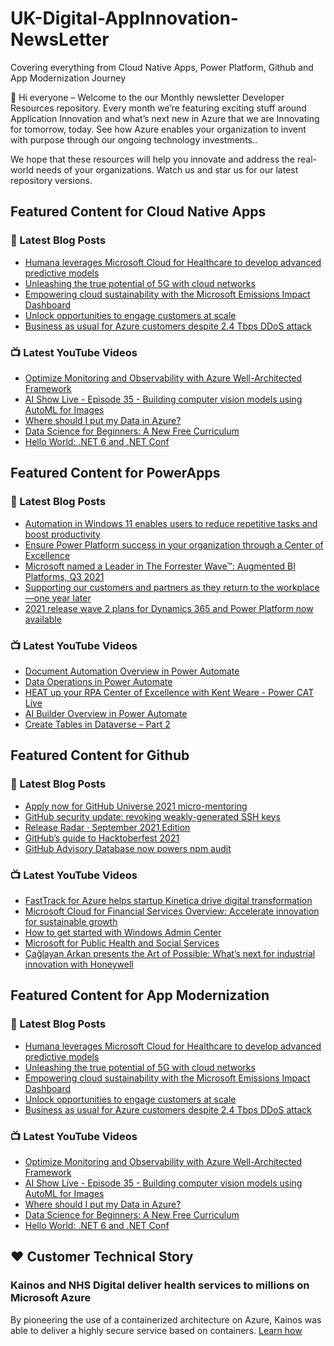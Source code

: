 # UK-Digital-AppInnovation-NewsLetter

Covering everything from Cloud Native Apps, Power Platform, Github and App Modernization Journey

👋 Hi everyone – Welcome to the our Monthly newsletter Developer Resources repository. Every month we’re featuring exciting stuff around Application Innovation and what’s next new in Azure that we are Innovating for tomorrow, today. See how Azure enables your organization to invent with purpose through our ongoing technology investments..


We hope that these resources will help you innovate and address the real-world needs of your organizations. Watch us and star us for our latest repository versions.

## Featured Content for Cloud Native Apps


### 📝 Latest Blog Posts

    
<!-- BLOGCNA:START -->
- [Humana leverages Microsoft Cloud for Healthcare to develop advanced predictive models](https://azure.microsoft.com/blog/humana-leverages-microsoft-cloud-for-healthcare-to-develop-advanced-predictive-models/)
- [Unleashing the true potential of 5G with cloud networks](https://azure.microsoft.com/blog/unleashing-the-true-potential-of-5g-with-cloud-networks/)
- [Empowering cloud sustainability with the Microsoft Emissions Impact Dashboard](https://azure.microsoft.com/blog/empowering-cloud-sustainability-with-the-microsoft-emissions-impact-dashboard/)
- [Unlock opportunities to engage customers at scale](https://azure.microsoft.com/blog/unlock-opportunities-to-engage-customers-at-scale/)
- [Business as usual for Azure customers despite 2.4 Tbps DDoS attack](https://azure.microsoft.com/blog/business-as-usual-for-azure-customers-despite-24-tbps-ddos-attack/)
<!-- BLOGCNA:END -->

### 📺 Latest YouTube Videos

 
<!-- YOUTUBECNA:START -->
- [Optimize Monitoring and Observability with Azure Well-Architected Framework](https://www.youtube.com/watch?v=ah_YQ-ppNDU)
- [AI Show Live - Episode 35 - Building computer vision models using AutoML for Images](https://www.youtube.com/watch?v=2g4v0bMcBdk)
- [Where should I put my Data in Azure?](https://www.youtube.com/watch?v=hIjdtgmEnEs)
- [Data Science for Beginners: A New Free Curriculum](https://www.youtube.com/watch?v=8mzavjQSMM4)
- [Hello World: .NET 6 and .NET Conf](https://www.youtube.com/watch?v=IcPHsbeXaiM)
<!-- YOUTUBECNA:END -->

##  Featured Content for PowerApps
### 📝 Latest Blog Posts
<!-- BLOGPOWER:START -->
- [Automation in Windows 11 enables users to reduce repetitive tasks and boost productivity](https://cloudblogs.microsoft.com/powerplatform/2021/10/04/automation-in-windows-11-enables-users-to-reduce-repetitive-tasks-and-boost-productivity/)
- [Ensure Power Platform success in your organization through a Center of Excellence](https://cloudblogs.microsoft.com/powerplatform/2021/09/20/ensure-power-platform-success-in-your-organization-through-a-center-of-excellence/)
- [Microsoft named a Leader in The Forrester Wave™: Augmented BI Platforms, Q3 2021](https://powerbi.microsoft.com/en-us/blog/microsoft-named-a-leader-in-the-forrester-wave-augmented-bi-platforms-q3-2021/)
- [Supporting our customers and partners as they return to the workplace—one year later](https://cloudblogs.microsoft.com/powerplatform/2021/07/15/supporting-our-customers-and-partners-as-they-return-to-the-workplace-one-year-later/)
- [2021 release wave 2 plans for Dynamics 365 and Power Platform now available](https://cloudblogs.microsoft.com/dynamics365/bdm/2021/07/15/2021-release-wave-2-plans-for-dynamics-365-and-power-platform-now-available/)
<!-- BLOGPOWER:END -->
 ### 📺 Latest YouTube Videos
    
<!-- YOUTUBEPOWER:START -->
- [Document Automation Overview in Power Automate](https://www.youtube.com/watch?v=H1I0ZrEQ1e4)
- [Data Operations in Power Automate](https://www.youtube.com/watch?v=uL5IfAMvW98)
- [HEAT up your RPA Center of Excellence with Kent Weare - Power CAT Live](https://www.youtube.com/watch?v=utV_qTe6H4s)
- [AI Builder Overview in Power Automate](https://www.youtube.com/watch?v=D7p-sSauBTQ)
- [Create Tables in Dataverse – Part 2](https://www.youtube.com/watch?v=SCTSftWTTDc)
<!-- YOUTUBEPOWER:END -->

##  Featured Content for Github
### 📝 Latest Blog Posts
<!-- BLOGGITHUB:START -->
- [Apply now for GitHub Universe 2021 micro-mentoring](https://github.blog/2021-10-12-apply-github-universe-2021-micro-mentoring/)
- [GitHub security update: revoking weakly-generated SSH keys](https://github.blog/2021-10-11-github-security-update-revoking-weakly-generated-ssh-keys/)
- [Release Radar · September 2021 Edition](https://github.blog/2021-10-08-release-radar-aug-2021/)
- [GitHub&#8217;s guide to Hacktoberfest 2021](https://github.blog/2021-10-07-githubs-guide-hacktoberfest-2021/)
- [GitHub Advisory Database now powers npm audit](https://github.blog/2021-10-07-github-advisory-database-now-powers-npm-audit/)
<!-- BLOGGITHUB:END -->
### 📺 Latest YouTube Videos
<!-- YOUTUBEGITHUB:START -->
- [FastTrack for Azure helps startup Kinetica drive digital transformation](https://www.youtube.com/watch?v=lZ0yQtGnWe8)
- [Microsoft Cloud for Financial Services Overview: Accelerate innovation for sustainable growth](https://www.youtube.com/watch?v=qSmsfJ5ieZE)
- [How to get started with Windows Admin Center](https://www.youtube.com/watch?v=JQ1aHG8yZkQ)
- [Microsoft for Public Health and Social Services](https://www.youtube.com/watch?v=G31-XLmBb14)
- [Çağlayan Arkan presents the Art of Possible: What’s next for industrial innovation with Honeywell](https://www.youtube.com/watch?v=hZKC-V7vQhM)
<!-- YOUTUBEGITHUB:END -->
##  Featured Content for App Modernization
### 📝 Latest Blog Posts
<!-- BLOGAPPMOD:START -->
- [Humana leverages Microsoft Cloud for Healthcare to develop advanced predictive models](https://azure.microsoft.com/blog/humana-leverages-microsoft-cloud-for-healthcare-to-develop-advanced-predictive-models/)
- [Unleashing the true potential of 5G with cloud networks](https://azure.microsoft.com/blog/unleashing-the-true-potential-of-5g-with-cloud-networks/)
- [Empowering cloud sustainability with the Microsoft Emissions Impact Dashboard](https://azure.microsoft.com/blog/empowering-cloud-sustainability-with-the-microsoft-emissions-impact-dashboard/)
- [Unlock opportunities to engage customers at scale](https://azure.microsoft.com/blog/unlock-opportunities-to-engage-customers-at-scale/)
- [Business as usual for Azure customers despite 2.4 Tbps DDoS attack](https://azure.microsoft.com/blog/business-as-usual-for-azure-customers-despite-24-tbps-ddos-attack/)
<!-- BLOGAPPMOD:END -->
### 📺 Latest YouTube Videos
<!-- YOUTUBEAPPMOD:START -->
- [Optimize Monitoring and Observability with Azure Well-Architected Framework](https://www.youtube.com/watch?v=ah_YQ-ppNDU)
- [AI Show Live - Episode 35 - Building computer vision models using AutoML for Images](https://www.youtube.com/watch?v=2g4v0bMcBdk)
- [Where should I put my Data in Azure?](https://www.youtube.com/watch?v=hIjdtgmEnEs)
- [Data Science for Beginners: A New Free Curriculum](https://www.youtube.com/watch?v=8mzavjQSMM4)
- [Hello World: .NET 6 and .NET Conf](https://www.youtube.com/watch?v=IcPHsbeXaiM)
<!-- YOUTUBEAPPMOD:END -->


## ♥️ Customer Technical Story 

### Kainos and NHS Digital deliver health services to millions on Microsoft Azure

By pioneering the use of a containerized architecture on Azure, Kainos was able to deliver a highly secure service based on containers. [Learn how](https://customers.microsoft.com/en-us/story/1368348549535774520-kainos-and-nhs-digital-deliver-health-services-to-millions-on-microsoft-azure)

